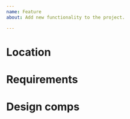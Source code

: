 ```yaml
---
name: Feature
about: Add new functionality to the project.

---
```


# Location

# Requirements

# Design comps
